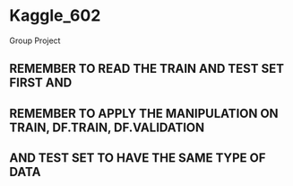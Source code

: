 # Kaggle_602
Group Project

## REMEMBER TO READ THE TRAIN AND TEST SET FIRST AND
## REMEMBER TO APPLY THE MANIPULATION ON TRAIN, DF.TRAIN, DF.VALIDATION 
## AND TEST SET TO HAVE THE SAME TYPE OF DATA
